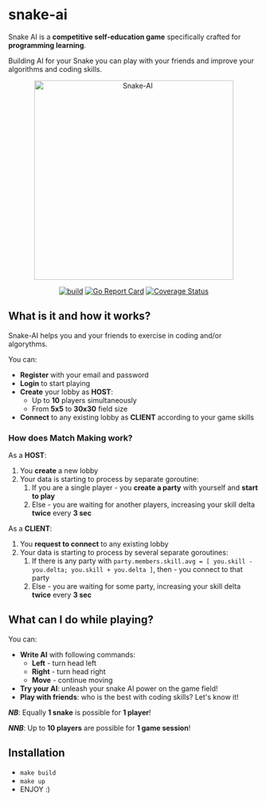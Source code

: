 # snake-ai

Snake AI is a **competitive self-education game** specifically crafted for **programming learning**.

Building AI for your Snake you can play with your friends and improve your algorithms and coding skills.

<div align="center">
  <img class="logo" src="https://github.com/andreamper220/snakeai/assets/55195085/7d51c629-83d3-42b7-82eb-e25d3cf902ba" width="400px" alt="Snake-AI"/>
</div>

<div align="center">

[![build](https://github.com/andreamper220/snakeai/actions/workflows/ci.yml/badge.svg)](https://github.com/andreamper220/snakeai/actions/workflows/ci.yml)&nbsp;[![Go Report Card](https://goreportcard.com/badge/github.com/andreamper220/snakeai)](https://goreportcard.com/report/github.com/andreamper220/snakeai)&nbsp;[![Coverage Status](https://coveralls.io/repos/github/andreamper220/snakeai/badge.svg?branch=master)](https://coveralls.io/github/andreamper220/snakeai?branch=master)

</div>

## What is it and how it works?

Snake-AI helps you and your friends to exercise in coding and/or algorythms.

You can:
- **Register** with your email and password
- **Login** to start playing
- **Create** your lobby as **HOST**:
  - Up to **10** players simultaneously
  - From **5x5** to **30x30** field size
- **Connect** to any existing lobby as **CLIENT** according to your game skills

### How does Match Making work?

As a **HOST**:
1. You **create** a new lobby
2. Your data is starting to process by separate goroutine:
   1. If you are a single player - you **create a party** with yourself and **start to play**
   2. Else - you are waiting for another players, increasing your skill delta **twice** every **3 sec**

As a **CLIENT**:
1. You **request to connect** to any existing lobby
2. Your data is starting to process by several separate goroutines:
   1. If there is any party with `party.members.skill.avg = [ you.skill - you.delta; you.skill + you.delta ]`, then - you connect to that party
   2. Else - you are waiting for some party, increasing your skill delta **twice** every **3 sec**

## What can I do while playing?

You can:
- **Write AI** with following commands:
  - **Left** - turn head left
  - **Right** - turn head right
  - **Move** - continue moving
- **Try your AI**: unleash your snake AI power on the game field!
- **Play with friends**: who is the best with coding skills? Let's know it!

_**NB**_: Equally **1 snake** is possible for **1 player**!

_**NNB**_: Up to **10 players** are possible for **1 game session**!

## Installation

- `make build`
- `make up`
- ENJOY :)
